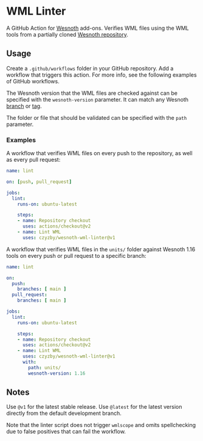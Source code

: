# WML Linter

A GitHub Action for [Wesnoth](https://www.wesnoth.org/) add-ons.
Verifies WML files using the WML tools from a partially cloned
[Wesnoth repository](https://github.com/wesnoth/wesnoth).

## Usage

Create a `.github/workflows` folder in your GitHub repository.
Add a workflow that triggers this action. For more info, see
the following examples of GitHub workflows.

The Wesnoth version that the WML files are checked against can
be specified with the `wesnoth-version` parameter. It can match
any Wesnoth [branch](https://github.com/wesnoth/wesnoth/branches)
or [tag](https://github.com/wesnoth/wesnoth/tags).

The folder or file that should be validated can be specified with
the `path` parameter.

### Examples

A workflow that verifies WML files on every push to the repository,
as well as every pull request:

```yaml
name: lint

on: [push, pull_request]

jobs:
  lint:
    runs-on: ubuntu-latest

    steps:
    - name: Repository checkout
      uses: actions/checkout@v2
    - name: Lint WML
      uses: czyzby/wesnoth-wml-linter@v1
```

A workflow that verifies WML files in the `units/` folder against
Wesnoth 1.16 tools on every push or pull request to a specific branch:

```yaml
name: lint

on:
  push:
    branches: [ main ]
  pull_request:
    branches: [ main ]

jobs:
  lint:
    runs-on: ubuntu-latest

    steps:
    - name: Repository checkout
      uses: actions/checkout@v2
    - name: Lint WML
      uses: czyzby/wesnoth-wml-linter@v1
      with:
        path: units/
        wesnoth-version: 1.16
```

## Notes

Use `@v1` for the latest stable release. Use `@latest` for the latest
version directly from the default development branch.

Note that the linter script does not trigger `wmlscope` and omits
spellchecking due to false positives that can fail the workflow.
